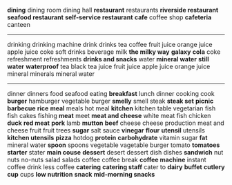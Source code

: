 **dining**
dining room
dining hall
**restaurant**
restaurants
**riverside restaurant**
**seafood restaurant**
**self-service restaurant**
**cafe**
coffee shop
**cafeteria**
canteen

---
drinking
drinking machine
drink
drinks
tea
coffee
fruit juice
orange juice
apple juice
coke
soft drinks
beverage
milk
**the milky way**
**galaxy**
**cola**
coke
refreshment
refreshments
**drinks and snacks**
water
**mineral water**
**still water**
**waterproof**
tea
black tea
juice
fruit juice
apple juice
orange juice
mineral
minerals
mineral water

---
dinner
dinners
food
seafood
eating
**breakfast**
lunch
dinner
cooking
cook
**burger**
hamburger
vegetable burger
**smelly**
smell
steak
**steak set**
**picnic**
**barbecue**
**rice**
**meal**
meals
hot meal
**kitchen**
kitchen table
vegetarian
fish
fish cakes
fishing
**meat**
meet
**meat and cheese**
white meat
fish
chicken
**duck**
**red meat**
**pork**
lamb
**mutton**
**beef**
cheese
cheese production
meat and cheese
fruit
fruit trees
**sugar**
salt
sauce
**vinegar**
**flour**
**utensil**
utensils
**kitchen utensils**
**pizza**
hotdog
**protein**
**carbohydrate**
vitamin
sugar
**fat**
mineral
water
**spoon**
spoons
vegetable
vagetable burger
tomato
**tomatoes**
**starter**
stater
**main couse**
**dessert**
desert
dessert
dish
dishes
**sandwich**
nut
nuts
no-nuts
salad
salads
coffee
coffee break
**coffee machine**
instant coffee
drink less coffee
**catering**
**catering staff**
cater to
**dairy**
**buffet**
**cutlery**
**cup**
cups
**low nutrition**
**snack**
**mid-morning snacks**


